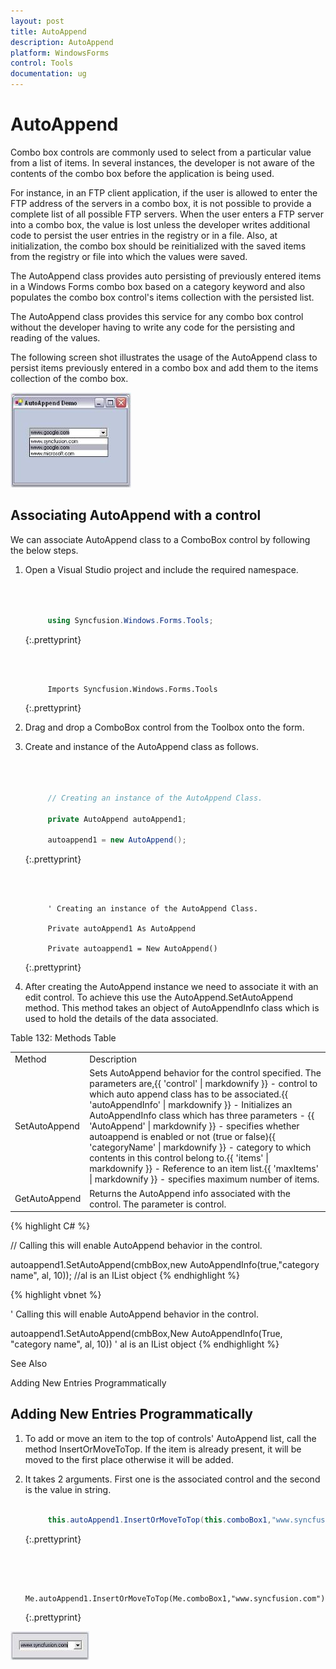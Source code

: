 ```yaml
---
layout: post
title: AutoAppend
description: AutoAppend
platform: WindowsForms
control: Tools
documentation: ug
---
```



# AutoAppend

Combo box controls are commonly used to select from a particular value from a list of items. In several instances, the developer is not aware of the contents of the combo box before the application is being used. 

For instance, in an FTP client application, if the user is allowed to enter the FTP address of the servers in a combo box, it is not possible to provide a complete list of all possible FTP servers. When the user enters a FTP server into a combo box, the value is lost unless the developer writes additional code to persist the user entries in the registry or in a file. Also, at initialization, the combo box should be reinitialized with the saved items from the registry or file into which the values were saved. 

The AutoAppend class provides auto persisting of previously entered items in a Windows Forms combo box based on a category keyword and also populates the combo box control's items collection with the persisted list. 

The AutoAppend class provides this service for any combo box control without the developer having to write any code for the persisting and reading of the values. 

The following screen shot illustrates the usage of the AutoAppend class to persist items previously entered in a combo box and add them to the items collection of the combo box.

 ![](ComboBoxAutoComplete-Images/Overview_img54.jpeg) 



## Associating AutoAppend with a control


We can associate AutoAppend class to a ComboBox control by following the below steps. 

1. Open a Visual Studio project and include the required namespace. 

   ~~~ cs



		using Syncfusion.Windows.Forms.Tools;
   ~~~
   {:.prettyprint}


   ~~~ vbnet



		Imports Syncfusion.Windows.Forms.Tools
   ~~~
   {:.prettyprint}


2. Drag and drop a ComboBox control from the Toolbox onto the form. 
3. Create and instance of the AutoAppend class as follows.

   ~~~ cs



		// Creating an instance of the AutoAppend Class.

		private AutoAppend autoAppend1;

		autoappend1 = new AutoAppend();
   ~~~
   {:.prettyprint}


   ~~~ vbnet



		' Creating an instance of the AutoAppend Class.

		Private autoAppend1 As AutoAppend

		Private autoappend1 = New AutoAppend()
   ~~~
   {:.prettyprint}


4. After creating the AutoAppend instance we need to associate it with an edit control. To achieve this use the AutoAppend.SetAutoAppend method. This method takes an object of AutoAppendInfo class which is used to hold the details of the data associated. 

Table 132: Methods Table

<table>
<tr>
<td>
Method</td><td>
Description</td></tr>
<tr>
<td>
SetAutoAppend</td><td>
Sets AutoAppend behavior for the control specified. The parameters are,{{ 'control' | markdownify }} - control to which auto append class has to be associated.{{ 'autoAppendInfo' | markdownify }} - Initializes an AutoAppendInfo class which  has three parameters - {{ 'AutoAppend' | markdownify }} - specifies whether autoappend is enabled or not (true or false){{ 'categoryName' | markdownify }} - category to which contents in this control belong to.{{ 'items' | markdownify }} - Reference to an item list.{{ 'maxItems' | markdownify }} - specifies maximum number of items.</td></tr>
<tr>
<td>
GetAutoAppend</td><td>
Returns the AutoAppend info associated with the control. The parameter is control.</td></tr>
</table>



{% highlight C# %}



// Calling this will enable AutoAppend behavior in the control.

autoappend1.SetAutoAppend(cmbBox,new AutoAppendInfo(true,"category name", al, 10)); //al is an IList object
{% endhighlight %}





{% highlight vbnet %}



' Calling this will enable AutoAppend behavior in the control.

autoappend1.SetAutoAppend(cmbBox,New AutoAppendInfo(True, "category name", al, 10)) ' al is an IList object
{% endhighlight %}

 See Also
 
 Adding New Entries Programmatically

## Adding New Entries Programmatically

1. To add or move an item to the top of controls' AutoAppend list, call the method InsertOrMoveToTop. If the item is already present, it will be moved to the first place otherwise it will be added.
2. It takes 2 arguments. First one is the associated control and the second is the value in string.
   
   ~~~ cs
   
		this.autoAppend1.InsertOrMoveToTop(this.comboBox1,"www.syncfusion.com");

   ~~~
   {:.prettyprint}

   ~~~ vbnet



		Me.autoAppend1.InsertOrMoveToTop(Me.comboBox1,"www.syncfusion.com")
   ~~~
   {:.prettyprint}


 ![](ComboBoxAutoComplete-Images/Overview_img55.jpeg) 

